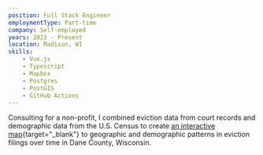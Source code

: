 ```yaml
---
position: Full Stack Engineer
employmentType: Part-time
company: Self-employed
years: 2023 - Present
location: Madison, WI
skills:
    - Vue.js
    - Typescript
    - Mapbox
    - Postgres
    - PostGIS
    - GitHub Actions
---
```

Consulting for a non-profit, I combined eviction data from court records and demographic data from the U.S. Census to create [an interactive map](https://maps.tenantresourcecenter.org){target="_blank"} to geographic and demographic patterns in eviction filings over time in Dane County, Wisconsin. 
